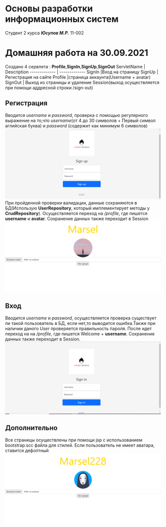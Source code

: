 # Основы разработки информационных систем #
Студент 2 курса ***Юсупов М.Р.*** 11-002


# Домашняя работа на 30.09.2021 #
Создано 4 сервлета : **Profile**,**SignIn**,**SignUp**,**SignOut**
ServletName  | Description
------------- | -------------
SignIn  |Вход на страницу
SignUp  | Регистрация на сайте
Profile |страница аккаунта(Username + avatar)
SignOut | Выход из страницы и удаление Session(выход осуществляется при помощи аддресной строки /sign-out)

## Регистрация ##
Вводится *username* и *password*, проверка с помощью регулярного выражение на то,что *username*(от 4 до 30 символов + Первый символ аглийская буква) и *password* (содержит как минимум 6 символов) 
![Picture SingUp](/ExtraFolder/signup.PNG)
При пройденной проверки валидации, данные сохраняются в БД(Использую **UserRepository**, который имплементирует методы у **CrudRepository**).
Осуществляется переход на */profile*, где пишется **username** и **avatar**. Сохранение данных также переходит в Session 
![Picture Profile](/ExtraFolder/profileWithAvatar.PNG)
## Вход ##
Вводится *username* и *password*, осуществляется проверка существует ли такой пользователь в БД, если нет,то выводится ошибка.Также при наличии даного *User* проверяется правильность пароля.
После идет переход на на */profile*, где пишется Welcome + **username**. Сохранение данных также переходит в Session.
![Picture SingUp](/ExtraFolder/signin.PNG)
## Дополнительно ##  
Все страницы осуществлены при помощи jsp с использованием bootstrap.scc файла для стилей.
Если пользователь не имеет аватара, ставится дефолтный 
![Picture Profile](/ExtraFolder/profile.PNG)
